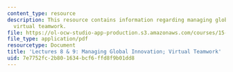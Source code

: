 ```yaml
---
content_type: resource
description: This resource contains information regarding managing global innovation;
  virtual teamwork.
file: https://ol-ocw-studio-app-production.s3.amazonaws.com/courses/15-229-managing-global-integration-spring-2012/7e7752fc2b801634bcf6ffd8f9b01dd8_MIT15_229S12_lec08and09.pdf
file_type: application/pdf
resourcetype: Document
title: 'Lectures 8 & 9: Managing Global Innovation; Virtual Teamwork'
uid: 7e7752fc-2b80-1634-bcf6-ffd8f9b01dd8
---
```

